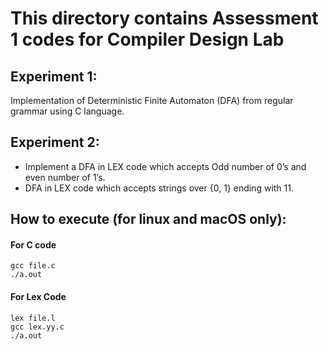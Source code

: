 # This directory contains Assessment 1 codes for Compiler Design Lab
## Experiment 1:
Implementation of Deterministic Finite Automaton (DFA) from regular grammar  using C language.

## Experiment 2:
- Implement a DFA in LEX code which accepts Odd number of 0’s and even number of 1’s. 
- DFA in LEX code which accepts strings over {0, 1} ending with 11.

## How to execute (for linux and macOS only):

#### For C code
```shell
gcc file.c 
./a.out

```

#### For Lex Code 
```shell
lex file.l 
gcc lex.yy.c 
./a.out

``` 
